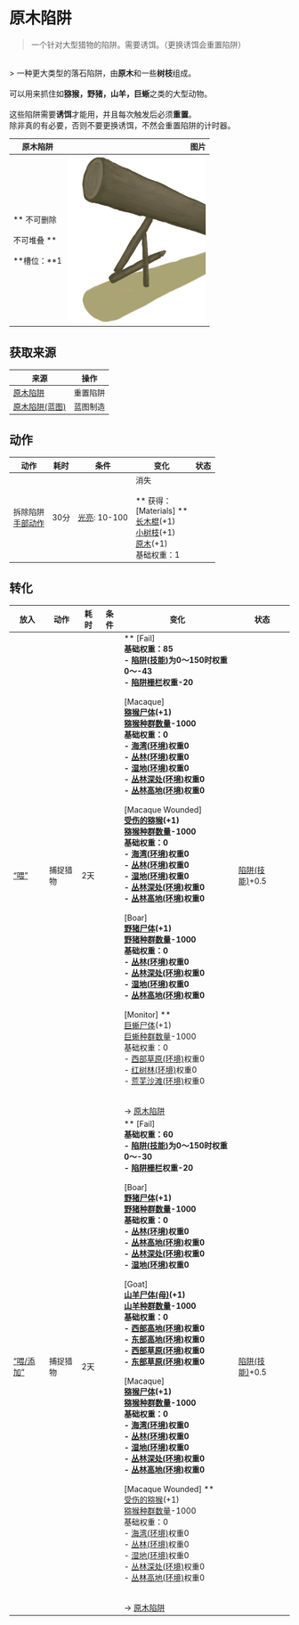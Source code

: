 # 原木陷阱  
> 一个针对大型猎物的陷阱。需要诱饵。（更换诱饵会重置陷阱）  
<br>  
> 一种更大类型的落石陷阱，由<b>原木</b>和一些<b>树枝</b>组成。<br><br>可以用来抓住如<b>猕猴，野猪，山羊，巨蜥</b>之类的大型动物。<br><br>这些陷阱需要<b>诱饵</b>才能用，并且每次触发后必须<b>重置</b>。<br>除非真的有必要，否则不要更换诱饵，不然会重置陷阱的计时器。  
  
  原木陷阱  |   图片   
 ----  |  ----:   
 ** 不可删除 **<br><br>** 不可堆叠 **<br><br>**槽位：**1  |  <img decoding="async" src="Sprite/LogTrap.png" href="a.md" style="max-width:300px;max-height:300px;">   
  
## 获取来源  
来源  |  操作  
----  |  ----  
[原木陷阱](LogTrapTriggered.md)  |  重置陷阱  
[原木陷阱(蓝图)](Bp_LogTrap.md)  |  蓝图制造  
## 动作  
动作  |  耗时  |  条件  |  变化  |  状态  
----  |  ----  |  ----  |  ----  |  ----  
拆除陷阱<br>[手部动作](HandAction.md)  |  30分  |  [光亮](Light.md): 10-100  |  消失<br><br>** 获得： **<br>** [Materials] **<br>  [长木棍](StickLong.md)(+1)<br>  [小树枝](Sticks.md)(+1)<br>  [原木](Log.md)(+1)<br>基础权重：1<br>  |    
## 转化  
放入  |  动作  |  耗时  |  条件  |  变化  |  状态  
----  |  ----  |  ----  |  ----  |  ----  |  ----  
[“喂”](tag_Meat.md)  |  捕捉猎物  |  2天  |    |  ** [Fail] **<br>基础权重：85<br>- [陷阱(技能)](Skill_Trapping.md)为0～150时权重0～-43<br>- [陷阱栅栏](Imp_TrappingFences.md)权重-20<br><br>** [Macaque] **<br>  [猕猴尸体](MacaqueCarcass.md)(+1)<br>[猕猴种群数量](Pop_Macaque.md)-1000<br>基础权重：0<br>- [海湾(环境)](Env_Bay.md)权重0<br>- [丛林(环境)](Env_Jungle.md)权重0<br>- [湿地(环境)](Env_Wetlands.md)权重0<br>- [丛林深处(环境)](Env_DeepJungle.md)权重0<br>- [丛林高地(环境)](Env_JungleHighlands.md)权重0<br><br>** [Macaque Wounded] **<br>  [受伤的猕猴](MacaqueWounded.md)(+1)<br>[猕猴种群数量](Pop_Macaque.md)-1000<br>基础权重：0<br>- [海湾(环境)](Env_Bay.md)权重0<br>- [丛林(环境)](Env_Jungle.md)权重0<br>- [湿地(环境)](Env_Wetlands.md)权重0<br>- [丛林深处(环境)](Env_DeepJungle.md)权重0<br>- [丛林高地(环境)](Env_JungleHighlands.md)权重0<br><br>** [Boar] **<br>  [野猪尸体](BoarCarcass.md)(+1)<br>[野猪种群数量](Pop_Boar.md)-1000<br>基础权重：0<br>- [丛林(环境)](Env_Jungle.md)权重0<br>- [丛林深处(环境)](Env_DeepJungle.md)权重0<br>- [湿地(环境)](Env_Wetlands.md)权重0<br>- [丛林高地(环境)](Env_JungleHighlands.md)权重0<br><br>** [Monitor] **<br>  [巨蜥尸体](MonitorCarcass.md)(+1)<br>[巨蜥种群数量](Pop_Monitor.md)-1000<br>基础权重：0<br>- [西部草原(环境)](Env_GrasslandsW.md)权重0<br>- [红树林(环境)](Env_Mangroves.md)权重0<br>- [荒芜沙滩(环境)](Env_DesolateBeach.md)权重0<br><br><br>→ [原木陷阱](LogTrapTriggered.md)  |  [陷阱(技能)](Skill_Trapping.md)+0.5  
[“喂/添加”](tag_Feed.md)  |  捕捉猎物  |  2天  |    |  ** [Fail] **<br>基础权重：60<br>- [陷阱(技能)](Skill_Trapping.md)为0～150时权重0～-30<br>- [陷阱栅栏](Imp_TrappingFences.md)权重-20<br><br>** [Boar] **<br>  [野猪尸体](BoarCarcass.md)(+1)<br>[野猪种群数量](Pop_Boar.md)-1000<br>基础权重：0<br>- [丛林(环境)](Env_Jungle.md)权重0<br>- [丛林高地(环境)](Env_JungleHighlands.md)权重0<br>- [丛林深处(环境)](Env_DeepJungle.md)权重0<br>- [湿地(环境)](Env_Wetlands.md)权重0<br><br>** [Goat] **<br>  [山羊尸体(母)](GoatCarcassFemale.md)(+1)<br>[山羊种群数量](Pop_Goat.md)-1000<br>基础权重：0<br>- [西部高地(环境)](Env_HighlandsWestern.md)权重0<br>- [东部高地(环境)](Env_HighlandsEastern.md)权重0<br>- [西部草原(环境)](Env_GrasslandsW.md)权重0<br>- [东部草原(环境)](Env_GrasslandsE.md)权重0<br><br>** [Macaque] **<br>  [猕猴尸体](MacaqueCarcass.md)(+1)<br>[猕猴种群数量](Pop_Macaque.md)-1000<br>基础权重：0<br>- [海湾(环境)](Env_Bay.md)权重0<br>- [丛林(环境)](Env_Jungle.md)权重0<br>- [湿地(环境)](Env_Wetlands.md)权重0<br>- [丛林深处(环境)](Env_DeepJungle.md)权重0<br>- [丛林高地(环境)](Env_JungleHighlands.md)权重0<br><br>** [Macaque Wounded] **<br>  [受伤的猕猴](MacaqueWounded.md)(+1)<br>[猕猴种群数量](Pop_Macaque.md)-1000<br>基础权重：0<br>- [海湾(环境)](Env_Bay.md)权重0<br>- [丛林(环境)](Env_Jungle.md)权重0<br>- [湿地(环境)](Env_Wetlands.md)权重0<br>- [丛林深处(环境)](Env_DeepJungle.md)权重0<br>- [丛林高地(环境)](Env_JungleHighlands.md)权重0<br><br><br>→ [原木陷阱](LogTrapTriggered.md)  |  [陷阱(技能)](Skill_Trapping.md)+0.5  
